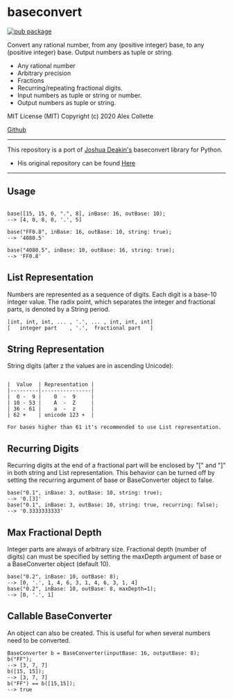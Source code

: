 # baseconvert
[![pub package](https://img.shields.io/pub/v/baseconvert.svg)](https://pub.dev/packages/baseconvert)

Convert any rational number, from any (positive integer) base, to any (positive integer) base. Output numbers as tuple or string.
- Any rational number
- Arbitrary precision
- Fractions
- Recurring/repeating fractional digits.
- Input numbers as tuple or string or number.
- Output numbers as tuple or string.

MIT License (MIT) Copyright (c) 2020 Alex Collette

[Github](https://github.com/randomdude583/baseconvert "GitHub Repo")

- - - - 
This repository is a port of [Joshua Deakin's](https://github.com/squdle "github/squdle") baseconvert library for Python.
- His original repository can be found [Here](https://github.com/squdle/baseconvert "squdle/baseconvert")
- - - -

## Usage
```// base(number, {inputBase=10, outputBase=10, maxDepth=10, string=false, recurring=true})

base([15, 15, 0, ".", 8], inBase: 16, outBase: 10);
--> [4, 0, 8, 0, '.', 5]

base("FF0.8", inBase: 16, outBase: 10, string: true);
--> '4080.5'

base("4080.5", inBase: 10, outBase: 16, string: true);
--> 'FF0.8'
```

## List Representation
Numbers are represented as a sequence of digits. Each digit is a base-10 integer value. The radix point, which separates the integer and fractional parts, is denoted by a String period.

``` 
[int, int, int, ... , '.', ... , int, int, int]
[   integer part    , '.',  fractional part   ]
```

## String Representation
String digits (after z the values are in ascending Unicode):
```0123456789ABCDEFGHIJKLMNOPQRSTUVWXYZabcdefghijklmnopqrstuvwxyz

|  Value  | Representation |
|---------|----------------|
|  0 -  9 |    0  -  9     |
| 10 - 53 |    A  -  Z     |
| 36 - 61 |    a  -  z     |
| 62 +    | unicode 123 +  |

For bases higher than 61 it's recommended to use List representation.
```

## Recurring Digits
Recurring digits at the end of a fractional part will be enclosed by "[" and "]" in both string and List representation. This behavior can be turned off by setting the recurring argument of base or BaseConverter object to false.
```
base("0.1", inBase: 3, outBase: 10, string: true);
--> '0.[3]'
base("0.1", inBase: 3, outBase: 10, string: true, recurring: false);
--> '0.3333333333'
```

## Max Fractional Depth
Integer parts are always of arbitrary size. Fractional depth (number of digits) can must be specified by setting the maxDepth argument of base or a BaseConverter object (default 10).
```
base("0.2", inBase: 10, outBase: 8);
--> [0, '.', 1, 4, 6, 3, 1, 4, 6, 3, 1, 4]
base("0.2", inBase: 10, outBase: 8, maxDepth=1);
--> [0, '.', 1]
```

## Callable BaseConverter
An object can also be created. This is useful for when several numbers need to be converted.
```
BaseConverter b = BaseConverter(inputBase: 16, outputBase: 8);
b("FF");
--> [3, 7, 7]
b([15, 15]);
--> [3, 7, 7]
b("FF") == b([15,15]);
--> true
```
